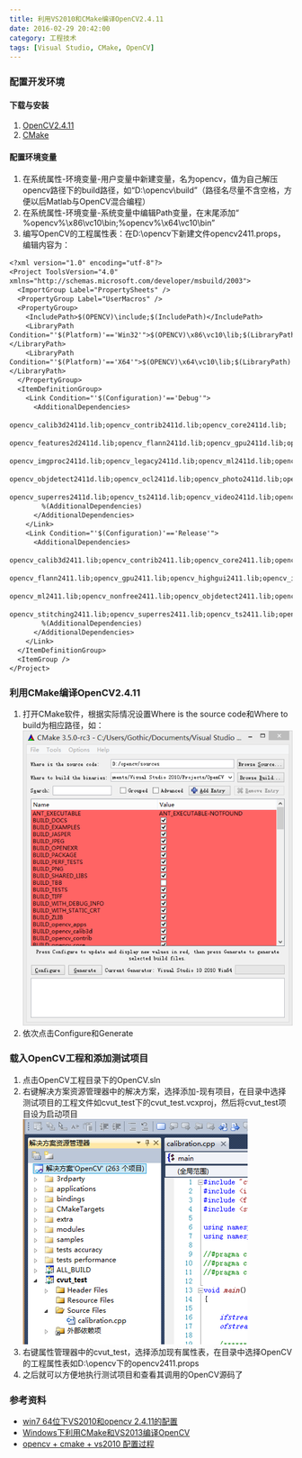 ```yaml
---
title: 利用VS2010和CMake编译OpenCV2.4.11
date: 2016-02-29 20:42:00
category: 工程技术
tags: [Visual Studio, CMake, OpenCV]
---
```

### 配置开发环境
#### 下载与安装
1. [OpenCV2.4.11](http://opencv.org/downloads.html)
2. [CMake](https://cmake.org/download/)

#### 配置环境变量
1. 在系统属性-环境变量-用户变量中新建变量，名为opencv，值为自己解压opencv路径下的build路径，如“D:\opencv\build”（路径名尽量不含空格，方便以后Matlab与OpenCV混合编程）
2. 在系统属性-环境变量-系统变量中编辑Path变量，在末尾添加“ %opencv%\x86\vc10\bin;%opencv%\x64\vc10\bin”
3. 编写OpenCV的工程属性表：在D:\opencv下新建文件opencv2411.props，编辑内容为：
```
<?xml version="1.0" encoding="utf-8"?>
<Project ToolsVersion="4.0" xmlns="http://schemas.microsoft.com/developer/msbuild/2003">
  <ImportGroup Label="PropertySheets" />
  <PropertyGroup Label="UserMacros" />
  <PropertyGroup>
    <IncludePath>$(OPENCV)\include;$(IncludePath)</IncludePath>
    <LibraryPath Condition="'$(Platform)'=='Win32'">$(OPENCV)\x86\vc10\lib;$(LibraryPath)</LibraryPath>
    <LibraryPath Condition="'$(Platform)'=='X64'">$(OPENCV)\x64\vc10\lib;$(LibraryPath)</LibraryPath>
  </PropertyGroup>
  <ItemDefinitionGroup>
    <Link Condition="'$(Configuration)'=='Debug'">
      <AdditionalDependencies>
        opencv_calib3d2411d.lib;opencv_contrib2411d.lib;opencv_core2411d.lib;
        opencv_features2d2411d.lib;opencv_flann2411d.lib;opencv_gpu2411d.lib;opencv_highgui2411d.lib;
        opencv_imgproc2411d.lib;opencv_legacy2411d.lib;opencv_ml2411d.lib;opencv_nonfree2411d.lib;
        opencv_objdetect2411d.lib;opencv_ocl2411d.lib;opencv_photo2411d.lib;opencv_stitching2411d.lib;
        opencv_superres2411d.lib;opencv_ts2411d.lib;opencv_video2411d.lib;opencv_videostab2411d.lib;
        %(AdditionalDependencies)
      </AdditionalDependencies>
    </Link>
    <Link Condition="'$(Configuration)'=='Release'">
      <AdditionalDependencies>
        opencv_calib3d2411.lib;opencv_contrib2411.lib;opencv_core2411.lib;opencv_features2d2411.lib;
        opencv_flann2411.lib;opencv_gpu2411.lib;opencv_highgui2411.lib;opencv_imgproc2411.lib;opencv_legacy2411.lib;
        opencv_ml2411.lib;opencv_nonfree2411.lib;opencv_objdetect2411.lib;opencv_ocl2411.lib;opencv_photo2411.lib;
        opencv_stitching2411.lib;opencv_superres2411.lib;opencv_ts2411.lib;opencv_video2411.lib;opencv_videostab2411.lib;
        %(AdditionalDependencies)
      </AdditionalDependencies>
    </Link>
  </ItemDefinitionGroup>
  <ItemGroup />
</Project>
```

### 利用CMake编译OpenCV2.4.11
1. 打开CMake软件，根据实际情况设置Where is the source code和Where to build为相应路径，如：![Cmake编译OpenCV](./uploads/cmake.png)
2. 依次点击Configure和Generate


### 载入OpenCV工程和添加测试项目
1. 点击OpenCV工程目录下的OpenCV.sln
2. 右键解决方案资源管理器中的解决方案，选择添加-现有项目，在目录中选择测试项目的工程文件如cvut_test下的cvut_test.vcxproj，然后将cvut_test项目设为启动项目![添加cvut_test项目](./uploads/cvut_test.png)
3. 右键属性管理器中的cvut_test，选择添加现有属性表，在目录中选择OpenCV的工程属性表如D:\opencv下的opencv2411.props
4. 之后就可以方便地执行测试项目和查看其调用的OpenCV源码了

### 参考资料
* [win7 64位下VS2010和opencv 2.4.11的配置](http://blog.csdn.net/hnyzwtf/article/details/46403619)
* [Windows下利用CMake和VS2013编译OpenCV](http://www.nmtree.net/2014/03/19/windows_build-opencv-with-cmake-and-vs2013.html)
* [opencv + cmake + vs2010 配置过程](http://blog.sina.com.cn/s/blog_8b6c17eb0101l7zd.html)